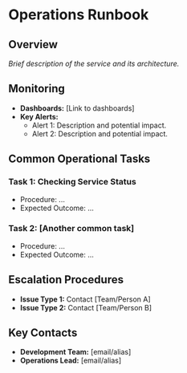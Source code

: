 # Operations Runbook

## Overview

_Brief description of the service and its architecture._

## Monitoring

*   **Dashboards:** [Link to dashboards]
*   **Key Alerts:**
    *   Alert 1: Description and potential impact.
    *   Alert 2: Description and potential impact.

## Common Operational Tasks

### Task 1: Checking Service Status

*   Procedure: ...
*   Expected Outcome: ...

### Task 2: [Another common task]

*   Procedure: ...
*   Expected Outcome: ...

## Escalation Procedures

*   **Issue Type 1:** Contact [Team/Person A]
*   **Issue Type 2:** Contact [Team/Person B]

## Key Contacts

*   **Development Team:** [email/alias]
*   **Operations Lead:** [email/alias]
